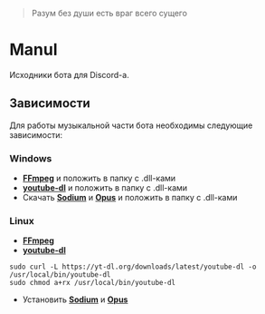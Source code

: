 > Разум без души есть враг всего сущего

# Manul

Исходники бота для Discord-а.

## Зависимости

Для работы музыкальной части бота необходимы следующие зависимости:

### Windows
- [**FFmpeg**](http://ffmpeg.zeranoe.com/builds/) и положить в папку с .dll-ками
- [**youtube-dl**](https://rg3.github.io/youtube-dl/download.html) и положить в папку с .dll-ками
- Скачать [**Sodium**](https://discord.foxbot.me/binaries/libsodium/) и [**Opus**](https://discord.foxbot.me/binaries/opus/) и положить в папку с .dll-ками

### Linux
- [**FFmpeg**](https://ffmpeg.org/download.html#build-linux)
- [**youtube-dl**](https://rg3.github.io/youtube-dl/download.html)
```shell
sudo curl -L https://yt-dl.org/downloads/latest/youtube-dl -o /usr/local/bin/youtube-dl
sudo chmod a+rx /usr/local/bin/youtube-dl
```
- Установить [**Sodium**](https://download.libsodium.org/doc/installation/) и [**Opus**](http://opus-codec.org/downloads/)
